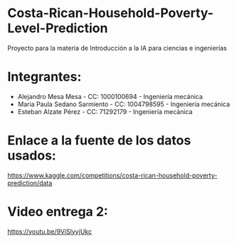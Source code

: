 # Costa-Rican-Household-Poverty-Level-Prediction
Proyecto para la materia de Introducción a la IA para ciencias e ingenierías

# Integrantes:
 - Alejandro Mesa Mesa - CC: 1000100694 - Ingeniería mecánica 
 - Maria Paula Sedano Sarmiento - CC: 1004798595 - Ingeniería mecánica 
 - Esteban Alzate Pérez - CC: 71292179 - Ingeniería mecánica 

# Enlace a la fuente de los datos usados:
https://www.kaggle.com/competitions/costa-rican-household-poverty-prediction/data

# Video entrega 2:
https://youtu.be/9ViSlyyjUkc
